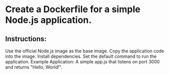 <h1>Create a Dockerfile for a simple Node.js application.</h1>

<h2>Instructions:</h2>
Use the official Node.js image as the base image.
Copy the application code into the image.
Install dependencies.
Set the default command to run the application.
Example Application: A simple app.js that listens on port 3000 and returns "Hello, World!".